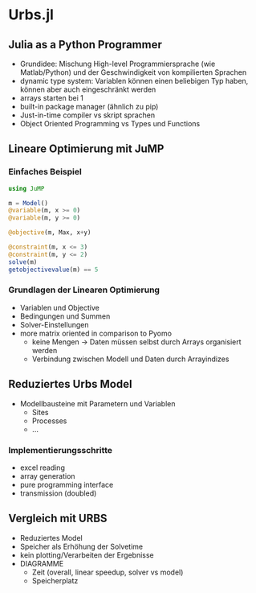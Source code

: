 # Urbs.jl

## Julia as a Python Programmer
- Grundidee: Mischung High-level Programmiersprache (wie Matlab/Python) und der Geschwindigkeit von kompilierten Sprachen
- dynamic type system: Variablen können einen beliebigen Typ haben, können aber auch eingeschränkt werden
- arrays starten bei 1
- built-in package manager (ähnlich zu pip)
- Just-in-time compiler vs skript sprachen
- Object Oriented Programming vs Types und Functions

## Lineare Optimierung mit JuMP
### Einfaches Beispiel
```julia
using JuMP

m = Model()
@variable(m, x >= 0)
@variable(m, y >= 0)

@objective(m, Max, x+y)

@constraint(m, x <= 3)
@constraint(m, y <= 2)
solve(m)
getobjectivevalue(m) == 5
```

### Grundlagen der Linearen Optimierung
- Variablen und Objective
- Bedingungen und Summen
- Solver-Einstellungen
- more matrix oriented in comparison to Pyomo
	* keine Mengen -> Daten müssen selbst durch Arrays organisiert werden
	* Verbindung zwischen Modell und Daten durch Arrayindizes

## Reduziertes Urbs Model
- Modellbausteine mit Parametern und Variablen
	* Sites
	* Processes
	* ...

### Implementierungsschritte
- excel reading
- array generation
- pure programming interface
- transmission (doubled)

## Vergleich mit URBS
- Reduziertes Model
- Speicher als Erhöhung der Solvetime
- kein plotting/Verarbeiten der Ergebnisse
- DIAGRAMME
	* Zeit (overall, linear speedup, solver vs model)
	* Speicherplatz
